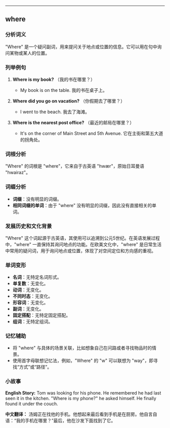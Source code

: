 
---------------
## where
### 分析词义
"Where" 是一个疑问副词，用来提问关于地点或位置的信息。它可以用在句中询问某物或某人的位置。

### 列举例句
1. **Where is my book?** （我的书在哪里？）
   - My book is on the table.
     我的书在桌子上。

2. **Where did you go on vacation?** （你假期去了哪里？）
   - I went to the beach.
     我去了海滩。

3. **Where is the nearest post office?** （最近的邮局在哪里？）
   - It's on the corner of Main Street and 5th Avenue.
     它在主街和第五大道的拐角处。

### 词根分析
"Where" 的词根是 "where"，它来自于古英语 "hwær"，原始日耳曼语 "hwairaz"。

### 词缀分析
- **词缀**：没有明显的词缀。
- **相同词缀的单词**：由于 "where" 没有明显的词缀，因此没有直接相关的单词。

### 发展历史和文化背景
"Where" 这个词起源于古英语，其使用可以追溯到公元5世纪。在英语发展过程中，"where" 一直保持其询问地点的功能。在欧美文化中，"where" 是日常生活中常用的疑问词，用于询问地点或位置，体现了对空间定位和方向感的重视。

### 单词变形
- **名词**：无特定名词形式。
- **单复数**：无变化。
- **动词**：无变化。
- **不同时态**：无变化。
- **形容词**：无变化。
- **副词**：无变化。
- **固定搭配**：无特定固定搭配。
- **组词**：无特定组词。

### 记忆辅助
- 将 "where" 与具体的场景关联，比如想象自己在问路或者寻找物品时的情景。
- 使用首字母联想记忆法，例如，"Where" 的 "w" 可以联想为 "way"，即寻找“方式”或“路径”。

### 小故事
**English Story:**
Tom was looking for his phone. He remembered he had last seen it in the kitchen. "Where is my phone?" he asked himself. He finally found it under the couch.

**中文翻译：**
汤姆正在找他的手机。他想起来最后看到手机是在厨房。他自言自语：“我的手机在哪里？”最后，他在沙发下面找到了它。

